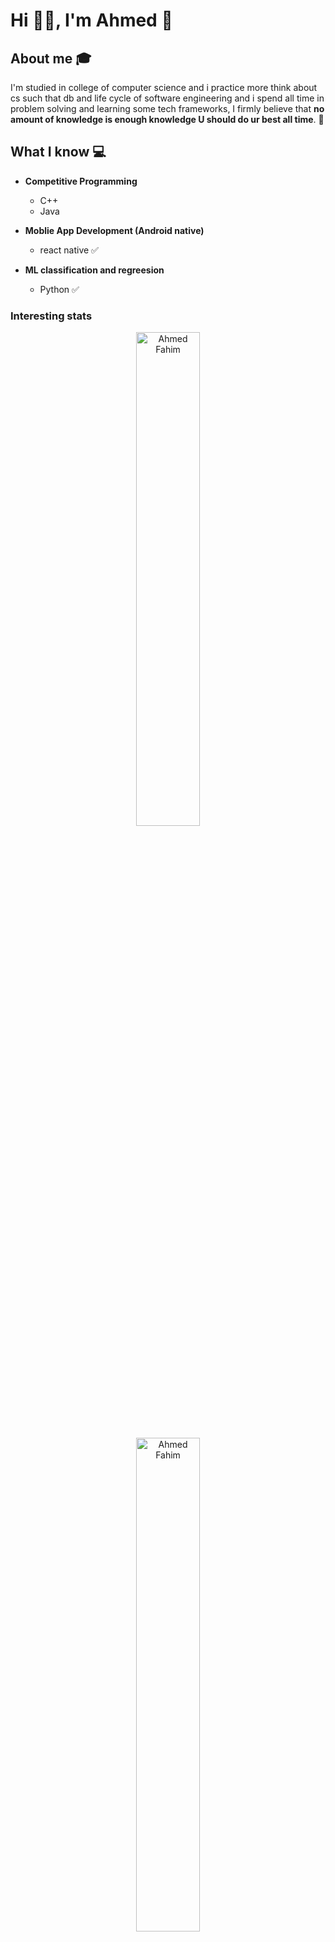 # Hi 👋🏽, I'm Ahmed 👋


## About me :mortar_board:
I'm studied in college of computer science and i practice more think about cs such that db and life cycle of software engineering and i spend all time in problem solving and learning some tech frameworks, I firmly believe that **no amount of knowledge is enough knowledge U should do ur best all time**. 🧠

## What I know :computer:
- **Competitive Programming**
	- C++
  - Java 
 
- **Moblie App Development (Android native)**
   - react native :white_check_mark:
-  **ML classification and regreesion**
   - Python :white_check_mark:

	

### Interesting stats

<p align="center">
<img width="45%" height="45%" src="https://github-readme-stats.vercel.app/api/top-langs/?username=A7med31fimo&layout=compact&theme=radical" alt="Ahmed Fahim" />
</p>

<p align="center">
<img width="45%" height="45%" src="https://github-readme-stats.vercel.app/api?username=A7med31fimo&show_icons=true&theme=radical" alt="Ahmed Fahim" />
</p>
<p align="center">
<img width="45%" height="45%" src="https://github-readme-streak-stats.herokuapp.com/?user=A7med31fimo&theme=radical" alt="Ahmed Fahim" />
</p>
## Reach me 
[![Linkedin](https://img.shields.io/badge/-Ahmed%20Fahim-blue?style=flat-square&logo=linkedin&logoColor=white&link=[https://www.linkedin.com/in/ahmed-hussien1/](https://www.linkedin.com/in/a7med-fahim-685556214/))](https://www.linkedin.com/in/a7med-fahim-685556214/)
[![Mail](https://img.shields.io/badge/-ahmedfahim5435644@gmail.com-gray?style=flat-square&logo=gmail&logoColor=red&link=ahmedfahim5435644@gmail.com
)](mailto:ahmedfahim5435644@gmail.com
)

